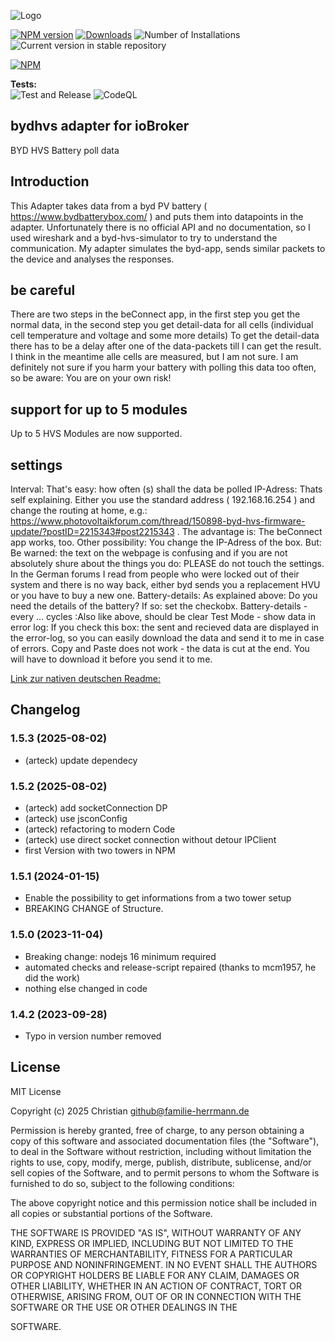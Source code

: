 ![Logo](admin/bydhvs.png)

[![NPM version](https://img.shields.io/npm/v/iobroker.bydhvs.svg)](https://www.npmjs.com/package/iobroker.bydhvs)
[![Downloads](https://img.shields.io/npm/dm/iobroker.bydhvs.svg)](https://www.npmjs.com/package/iobroker.bydhvs)
![Number of Installations](https://iobroker.live/badges/bydhvs-installed.svg)
![Current version in stable repository](https://iobroker.live/badges/bydhvs-stable.svg)

[![NPM](https://nodei.co/npm/iobroker.bydhvs.png?downloads=true)](https://nodei.co/npm/iobroker.bydhvs/)

**Tests:**  
![Test and Release](https://github.com/christianh17/ioBroker.bydhvs/workflows/Test%20and%20Release/badge.svg)
![CodeQL](https://github.com/christianh17/ioBroker.bydhvs/actions/workflows/codeql.yml/badge.svg?branch=main)


## bydhvs adapter for ioBroker

BYD HVS Battery poll data

## Introduction

This Adapter takes data from a byd PV battery ( https://www.bydbatterybox.com/ ) and puts them into datapoints in the adapter. Unfortunately there is no official API and no documentation, so I used wireshark and a byd-hvs-simulator to try to understand the communication. My adapter simulates the byd-app, sends similar packets to the device and analyses the responses.

## be careful

There are two steps in the beConnect app, in the first step you get the normal data, in the second step you get detail-data for all cells (individual cell temperature and voltage and some more details) To get the detail-data there has to be a delay after one of the data-packets till I can get the result. I think in the meantime alle cells are measured, but I am not sure. I am definitely not sure if you harm your battery with polling this data too often, so be aware: You are on your own risk!

## support for up to 5 modules

Up to 5 HVS Modules are now supported.

## settings

Interval: That's easy: how often (s) shall the data be polled
IP-Adress: Thats self explaining. Either you use the standard address ( 192.168.16.254 ) and change the routing at home, e.g.: https://www.photovoltaikforum.com/thread/150898-byd-hvs-firmware-update/?postID=2215343#post2215343 . The advantage is: The beConnect app works, too. Other possibility: You change the IP-Adress of the box. But: Be warned: the text on the webpage is confusing and if you are not absolutely shure about the things you do: PLEASE do not touch the settings. In the German forums I read from people who were locked out of their system and there is no way back, either byd sends you a replacement HVU or you have to buy a new one.
Battery-details: As explained above: Do you need the details of the battery? If so: set the checkobx.
Battery-details - every ... cycles :Also like above, should be clear
Test Mode - show data in error log: If you check this box: the sent and recieved data are displayed in the error-log, so you can easily download the data and send it to me in case of errors.
Copy and Paste does not work - the data is cut at the end. You will have to download it before you send it to me.

[Link zur nativen deutschen Readme:](README-German.md)

## Changelog
<!--
	Placeholder for the next version (at the beginning of the line):
	### __WORK IN PROGRESS__
-->
### 1.5.3 (2025-08-02)
* (arteck) update dependecy

### 1.5.2 (2025-08-02)
* (arteck) add socketConnection DP
* (arteck) use jsconConfig
* (arteck) refactoring to modern Code
* (arteck) use direct socket connection without detour IPClient
* first Version with two towers in NPM

### 1.5.1 (2024-01-15)
* Enable the possibility to get informations from a two tower setup
* BREAKING CHANGE of Structure.

### 1.5.0 (2023-11-04)
* Breaking change: nodejs 16 minimum required
* automated checks and release-script repaired (thanks to mcm1957, he did the work)
* nothing else changed in code

### 1.4.2 (2023-09-28)
* Typo in version number removed

###

## License
MIT License

Copyright (c) 2025 Christian <github@familie-herrmann.de>

Permission is hereby granted, free of charge, to any person obtaining a copy
of this software and associated documentation files (the "Software"), to deal
in the Software without restriction, including without limitation the rights
to use, copy, modify, merge, publish, distribute, sublicense, and/or sell
copies of the Software, and to permit persons to whom the Software is
furnished to do so, subject to the following conditions:

The above copyright notice and this permission notice shall be included in all
copies or substantial portions of the Software.

THE SOFTWARE IS PROVIDED "AS IS", WITHOUT WARRANTY OF ANY KIND, EXPRESS OR
IMPLIED, INCLUDING BUT NOT LIMITED TO THE WARRANTIES OF MERCHANTABILITY,
FITNESS FOR A PARTICULAR PURPOSE AND NONINFRINGEMENT. IN NO EVENT SHALL THE
AUTHORS OR COPYRIGHT HOLDERS BE LIABLE FOR ANY CLAIM, DAMAGES OR OTHER
LIABILITY, WHETHER IN AN ACTION OF CONTRACT, TORT OR OTHERWISE, ARISING FROM,
OUT OF OR IN CONNECTION WITH THE SOFTWARE OR THE USE OR OTHER DEALINGS IN THE

SOFTWARE.
